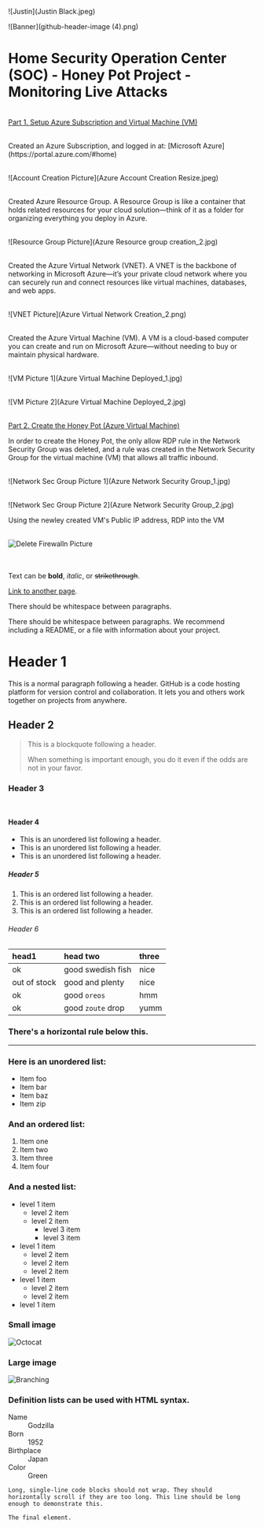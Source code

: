 ![Justin](Justin Black.jpeg)

![Banner](github-header-image (4).png)

# Home Security Operation Center (SOC) - Honey Pot Project - Monitoring Live Attacks

<br><ins>Part 1. Setup Azure Subscription and Virtual Machine (VM)</ins>

<br>
Created an Azure Subscription, and logged in at: [Microsoft Azure](https://portal.azure.com/#home)

<br>![Account Creation Picture](Azure Account Creation Resize.jpeg)

<br>Created Azure Resource Group. A Resource Group is like a container that holds related resources for your cloud solution—think of it as a folder for organizing everything you deploy in Azure.

<br>![Resource Group Picture](Azure Resource group creation_2.jpg)

<br>Created the Azure Virtual Network (VNET). A VNET is the backbone of networking in Microsoft Azure—it’s your private cloud network where you can securely run and connect resources like virtual machines, databases, and web apps.

<br>![VNET Picture](Azure Virtual Network Creation_2.png)

<br>Created the Azure Virtual Machine (VM). A VM is a cloud-based computer you can create and run on Microsoft Azure—without needing to buy or maintain physical hardware.

<br>![VM Picture 1](Azure Virtual Machine Deployed_1.jpg)<br>

<br>![VM Picture 2](Azure Virtual Machine Deployed_2.jpg)

<br><ins>Part 2. Create the Honey Pot (Azure Virtual Machine)</ins><br>

In order to create the Honey Pot, the only allow RDP rule in the Network Security Group was deleted, and a rule was created in the Network Security Group for the virtual machine (VM) that allows all traffic inbound.<br>

<br>![Network Sec Group Picture 1](Azure Network Security Group_1.jpg)<br>

<br>![Network Sec Group Picture 2](Azure Network Security Group_2.jpg)<br>

Using the newley created VM's Public IP address, RDP into the VM<br>

<br>![Delete Firewalln Picture]()

<br><br>Text can be **bold**, _italic_, or ~~strikethrough~~.

[Link to another page](./another-page.html).

There should be whitespace between paragraphs.

There should be whitespace between paragraphs. We recommend including a README, or a file with information about your project.

# Header 1

This is a normal paragraph following a header. GitHub is a code hosting platform for version control and collaboration. It lets you and others work together on projects from anywhere.

## Header 2

> This is a blockquote following a header.
>
> When something is important enough, you do it even if the odds are not in your favor.

### Header 3

```
```

```
```

#### Header 4

*   This is an unordered list following a header.
*   This is an unordered list following a header.
*   This is an unordered list following a header.

##### Header 5

1.  This is an ordered list following a header.
2.  This is an ordered list following a header.
3.  This is an ordered list following a header.

###### Header 6

| head1        | head two          | three |
|:-------------|:------------------|:------|
| ok           | good swedish fish | nice  |
| out of stock | good and plenty   | nice  |
| ok           | good `oreos`      | hmm   |
| ok           | good `zoute` drop | yumm  |

### There's a horizontal rule below this.

* * *

### Here is an unordered list:

*   Item foo
*   Item bar
*   Item baz
*   Item zip

### And an ordered list:

1.  Item one
1.  Item two
1.  Item three
1.  Item four

### And a nested list:

- level 1 item
  - level 2 item
  - level 2 item
    - level 3 item
    - level 3 item
- level 1 item
  - level 2 item
  - level 2 item
  - level 2 item
- level 1 item
  - level 2 item
  - level 2 item
- level 1 item

### Small image

![Octocat](https://github.githubassets.com/images/icons/emoji/octocat.png)

### Large image

![Branching]()


### Definition lists can be used with HTML syntax.

<dl>
<dt>Name</dt>
<dd>Godzilla</dd>
<dt>Born</dt>
<dd>1952</dd>
<dt>Birthplace</dt>
<dd>Japan</dd>
<dt>Color</dt>
<dd>Green</dd>
</dl>

```
Long, single-line code blocks should not wrap. They should horizontally scroll if they are too long. This line should be long enough to demonstrate this.
```

```
The final element.
```
